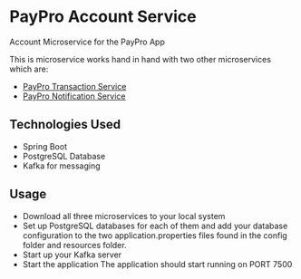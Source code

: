 # PayPro Account Service
Account Microservice for the PayPro App

This is microservice works hand in hand with two other microservices which are:
- [PayPro Transaction Service](https://github.com/Victor-Chinewubeze/paypro-transaction-service "PayPro Transaction Service")
- [PayPro Notification Service](https://github.com/Victor-Chinewubeze/paypro-notification-service "PayPro Notification Service")

## Technologies Used
- Spring Boot
- PostgreSQL Database
- Kafka for messaging

## Usage
- Download all three microservices to your local system 
- Set up PostgreSQL databases for each of them and add your database configuration to the two application.properties files found in the config folder and resources folder.
- Start up your Kafka server
- Start the application
The application should start running on PORT 7500

